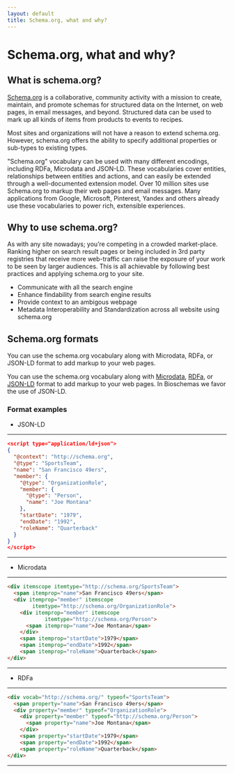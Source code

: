 ```yaml
---
layout: default
title: Schema.org, what and why?
---
```


# Schema.org, what and why?

## What is schema.org?
[Schema.org](https://schema.org/) is a collaborative, community activity with a mission to create, maintain, and promote schemas for structured data on the Internet, on web pages, in email messages, and beyond.
Structured data can be used to mark up all kinds of items from products to events to recipes.

Most sites and organizations will not have a reason to extend schema.org. However, schema.org offers the ability to specify additional properties or sub-types to existing types.

"Schema.org" vocabulary can be used with many different encodings, including RDFa, Microdata and JSON-LD. These vocabularies cover entities, relationships between entities and actions, and can easily be extended through a well-documented extension model. Over 10 million sites use Schema.org to markup their web pages and email messages. Many applications from Google, Microsoft, Pinterest, Yandex and others already use these vocabularies to power rich, extensible experiences.

## Why to use schema.org?

As with any site nowadays; you’re competing in a crowded market-place. Ranking higher on search result pages or being included in 3rd party registries that receive more web-traffic can raise the exposure of your work to be seen by larger audiences. This is all achievable by following best practices and applying schema.org to your site.

* Communicate with all the search engine
* Enhance findability from search engine results
* Provide context to an ambigous webpage
* Metadata Interoperability and Standardization across all website using schema.org

## Schema.org formats

You can use the schema.org vocabulary along with Microdata, RDFa, or JSON-LD format to add markup to your web pages.

You can use the schema.org vocabulary along with [Microdata](http://en.wikipedia.org/wiki/Microdata_(HTML)), [RDFa](http://en.wikipedia.org/wiki/RDFa), or [JSON-LD](http://en.wikipedia.org/wiki/JSON-LD) format to add markup to your web pages. In Bioschemas we favor the use of JSON-LD.

### Format examples

* JSON-LD

***
```json
<script type="application/ld+json">
{
  "@context": "http://schema.org",
  "@type": "SportsTeam",
  "name": "San Francisco 49ers",
  "member": {
    "@type": "OrganizationRole",
    "member": {
      "@type": "Person",
      "name": "Joe Montana"
    },
    "startDate": "1979",
    "endDate": "1992",
    "roleName": "Quarterback"
  }
}
</script>
```
***

* Microdata

***
```html
<div itemscope itemtype="http://schema.org/SportsTeam">
  <span itemprop="name">San Francisco 49ers</span>
  <div itemprop="member" itemscope
        itemtype="http://schema.org/OrganizationRole">
    <div itemprop="member" itemscope
            itemtype="http://schema.org/Person">
      <span itemprop="name">Joe Montana</span>
    </div>
    <span itemprop="startDate">1979</span>
    <span itemprop="endDate">1992</span>
    <span itemprop="roleName">Quarterback</span>
</div>
```
***

* RDFa

***
```html
<div vocab="http://schema.org/" typeof="SportsTeam">
  <span property="name">San Francisco 49ers</span>
  <div property="member" typeof="OrganizationRole">
    <div property="member" typeof="http://schema.org/Person">
      <span property="name">Joe Montana</span>
    </div>
    <span property="startDate">1979</span>
    <span property="endDate">1992</span>
    <span property="roleName">Quarterback</span>
</div>
```
***
